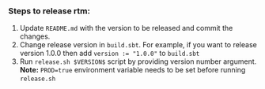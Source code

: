 ### Steps to release rtm:

1. Update `README.md` with the version to be released and commit the changes.
1. Change release version in `build.sbt`. For example, if you want to release version 1.0.0
   then add `version := "1.0.0"` to `build.sbt`
1. Run `release.sh $VERSION$` script by providing version number argument.
   **Note:** `PROD=true` environment variable needs to be set before running `release.sh`
